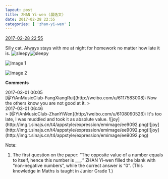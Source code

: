 ```yaml
---
layout: post
title: ZHAN Yi-wen (展逸文)
date: 2017-02-28 22:55
categories: [ 'zhan-yi-wen' ]
---
```


<div class="weibo-info">
  <a href="http://weibo.com/6108090526/ExFYUrccp">2017-02-28 22:55</a>
</div>

Silly cat. Always stays with me at night for homework no matter how late it is. ![sleepy](http://img.t.sinajs.cn/t4/appstyle/expression/emimage/ee9083.png)![sleepy](http://img.t.sinajs.cn/t4/appstyle/expression/emimage/ee9083.png)

<!-- more -->

![Image 1](http://wx1.sinaimg.cn/mw690/006FmVn8ly1fd6kqcbl0rj30qo0zk7aw.jpg)

![Image 2](http://wx3.sinaimg.cn/mw690/006FmVn8ly1fd6kqbhhbpj30zk0qo485.jpg)

**Comments**

<div clss="weibo-info">2017-03-01 00:05</div>
[@YiAnMusicClub-FangXiangRui](http://weibo.com/u/6117583008): Now the others know you are not good at it.
> <div clss="weibo-info">2017-03-01 06:46</div>
> [@YiAnMusicClub-ZhanYiWen](http://weibo.com/u/6108090526): It's too late, I was muddled and took it as absolute value. ![joy](http://img.t.sinajs.cn/t4/appstyle/expression/emimage/ee9092.png)![joy](http://img.t.sinajs.cn/t4/appstyle/expression/emimage/ee9092.png)![joy](http://img.t.sinajs.cn/t4/appstyle/expression/emimage/ee9092.png)

Note:
1. The first question on the paper: “The opposite value of a number equals to itself, hence this number is ___.” ZHAN Yi-wen filled the blank with “non-negative numbers”, while the correct answer is “0”. (This knowledge in Maths is taught in Junior Grade 1.)
